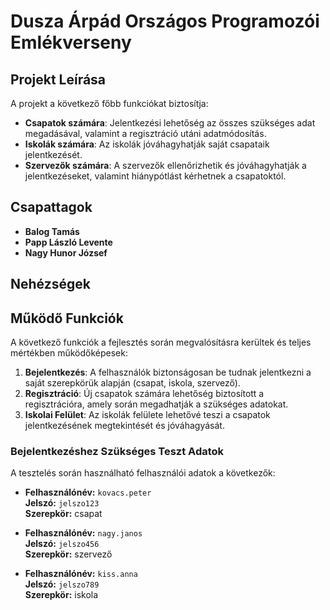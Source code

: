 # Dusza Árpád Országos Programozói Emlékverseny

## Projekt Leírása

A projekt a következő főbb funkciókat biztosítja:
- **Csapatok számára**: Jelentkezési lehetőség az összes szükséges adat megadásával, valamint a regisztráció utáni adatmódosítás.
- **Iskolák számára**: Az iskolák jóváhagyhatják saját csapataik jelentkezését.
- **Szervezők számára**: A szervezők ellenőrizhetik és jóváhagyhatják a jelentkezéseket, valamint hiánypótlást kérhetnek a csapatoktól.

## Csapattagok

- **Balog Tamás**
- **Papp László Levente**
- **Nagy Hunor József**

## Nehézségek


## Működő Funkciók
A következő funkciók a fejlesztés során megvalósításra kerültek és teljes mértékben működőképesek:
1. **Bejelentkezés**: A felhasználók biztonságosan be tudnak jelentkezni a saját szerepkörük alapján (csapat, iskola, szervező).
2. **Regisztráció**: Új csapatok számára lehetőség biztosított a regisztrációra, amely során megadhatják a szükséges adatokat.
3. **Iskolai Felület**: Az iskolák felülete lehetővé teszi a csapatok jelentkezésének megtekintését és jóváhagyását.

### Bejelentkezéshez Szükséges Teszt Adatok
A tesztelés során használható felhasználói adatok a következők:

- **Felhasználónév:** `kovacs.peter`  
  **Jelszó:** `jelszo123`  
  **Szerepkör:** csapat

- **Felhasználónév:** `nagy.janos`  
  **Jelszó:** `jelszo456`  
  **Szerepkör:** szervező

- **Felhasználónév:** `kiss.anna`  
  **Jelszó:** `jelszo789`  
  **Szerepkör:** iskola
